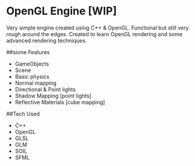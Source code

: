 # OpenGL Engine [WIP]
Very simple engine created using C++ & OpenGL. Functional but still very rough around the edges.
Created to learn OpenGL rendering and some advanced rendering techniques.

##some Features
* GameObjects
* Scene
* Basic physics
* Normal mapping
* Directional & Point lights
* Shadow Mapping [point lights]
* Reflective Materials [cube mapping]

##Tech Used
* C++
* OpenGL
* GLSL
* GLM
* SOIL
* SFML
